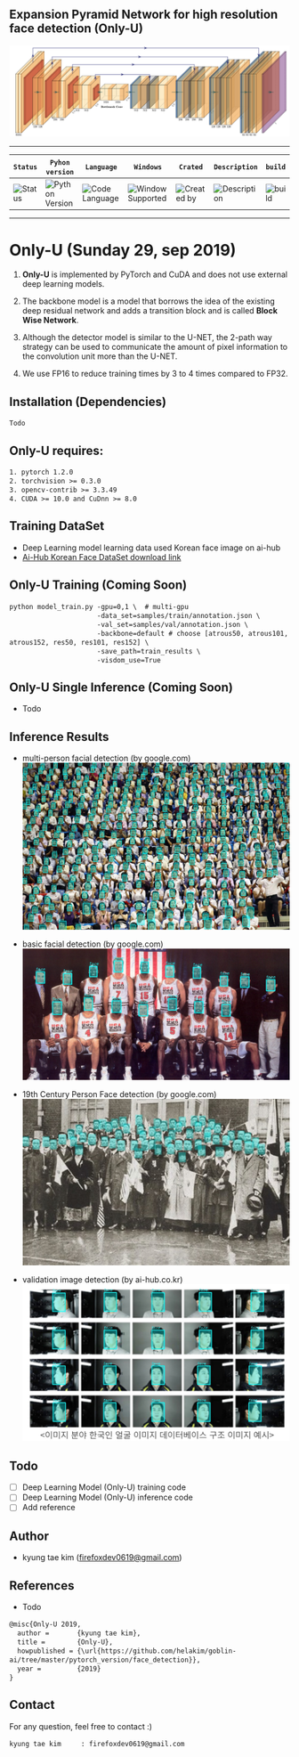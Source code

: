 ## Expansion Pyramid Network for high resolution face detection (Only-U)
![backbone_1](fig/backbone-1.png)

---

| **`Status`** | **`Pyhon version`** | **`Language`** | **`Windows`** | **`Crated`** | **`Description`** | **`build`** |
|---------------------|------------------|-------------------|---------------|---------------|---------------|---------------|
|![Status](https://img.shields.io/pypi/status/Django.svg) |![Python Version](https://img.shields.io/pypi/pyversions/Django.svg)|![Code Language](https://img.shields.io/badge/python3.6-100%25-red.svg)| ![Window Supported](https://img.shields.io/badge/supported-not-orange.svg) |![Created by](https://img.shields.io/badge/Sunday%2029%2C%20Sep%202019-hela.kim-ff69b4.svg)|![Description](https://img.shields.io/badge/FaceDetection-Model-yellowgreen.svg)|![build](https://img.shields.io/circleci/token/YOURTOKEN/project/github/RedSparr0w/node-csgo-parser/master.svg)

---

# **Only-U (Sunday 29, sep 2019)**

1. **Only-U** is implemented by PyTorch and CuDA and does not use external deep learning models.

2. The backbone model is a model that borrows the idea of the existing deep residual network and adds a transition block and is called **Block Wise Network**.

3. Although the detector model is similar to the U-NET, the 2-path way strategy can be used to communicate the amount of pixel information to the convolution unit more than the U-NET.

4. We use FP16 to reduce training times by 3 to 4 times compared to FP32.

## Installation (Dependencies)
    Todo 

## Only-U requires:
    1. pytorch 1.2.0
    2. torchvision >= 0.3.0
    3. opencv-contrib >= 3.3.49
    4. CUDA >= 10.0 and CuDnn >= 8.0

## Training DataSet
 - Deep Learning model learning data used Korean face image on ai-hub
 - [Ai-Hub Korean Face DataSet download link](http://www.aihub.or.kr/content/606)
 
## **Only-U** Training (Coming Soon)
```
python model_train.py -gpu=0,1 \  # multi-gpu 
                      -data_set=samples/train/annotation.json \
                      -val_set=samples/val/annotation.json \
                      -backbone=default # choose [atrous50, atrous101, atrous152, res50, res101, res152] \
                      -save_path=train_results \
                      -visdom_use=True
```

## **Only-U** Single Inference (Coming Soon)
 - Todo

## Inference Results
- multi-person facial detection (by google.com)
![test_case_1](results/test_case_1_inference_result.jpg)


- basic facial detection (by google.com)
![test_case_2](results/test_case_2_inference_result.jpg)


- 19th Century Person Face detection (by google.com)
![face_case_3](results/test_case_3_inference_result.jpg)


- validation image detection (by ai-hub.co.kr)
![face_case_4](results/test_case_4_inference_result.jpg)


## Todo
 - [ ] Deep Learning Model (Only-U) training code
 - [ ] Deep Learning Model (Only-U) inference code
 - [ ] Add reference

## Author
 - kyung tae kim (firefoxdev0619@gmail.com)

## References
 - Todo

```
@misc{Only-U 2019,
  author =       {kyung tae kim},
  title =        {Only-U},
  howpublished = {\url{https://github.com/helakim/goblin-ai/tree/master/pytorch_version/face_detection}},
  year =         {2019}
}
```

## Contact
For any question, feel free to contact :)
```
kyung tae kim     : firefoxdev0619@gmail.com
```
